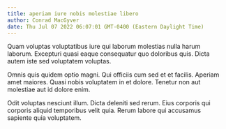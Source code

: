 ```yaml
---
title: aperiam iure nobis molestiae libero
author: Conrad MacGyver
date: Thu Jul 07 2022 06:07:01 GMT-0400 (Eastern Daylight Time)
---
```

Quam voluptas voluptatibus iure qui laborum molestias nulla harum laborum. Excepturi quasi eaque consequatur quo doloribus quis. Dicta autem iste sed voluptatem voluptas.

 Omnis quis quidem optio magni. Qui officiis cum sed et et facilis. Aperiam amet maiores. Quasi nobis voluptatem in et dolore. Tenetur non aut molestiae aut id dolore enim.

 Odit voluptas nesciunt illum. Dicta deleniti sed rerum. Eius corporis qui corporis aliquid temporibus velit quia. Rerum labore qui accusamus sapiente quia voluptatem.